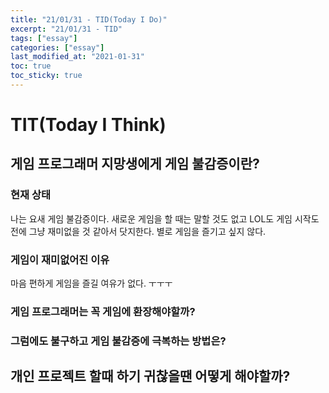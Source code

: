 ```yaml
---
title: "21/01/31 - TID(Today I Do)"
excerpt: "21/01/31 - TID"
tags: ["essay"]
categories: ["essay"]
last_modified_at: "2021-01-31"
toc: true
toc_sticky: true
---
```

# TIT(Today I Think)

## 게임 프로그래머 지망생에게 게임 불감증이란?

### 현재 상태

나는 요새 게임 불감증이다. 
새로운 게임을 할 때는 말할 것도 없고 LOL도 게임 시작도 전에 그냥 재미없을 것 같아서 닷지한다. 
별로 게임을 즐기고 싶지 않다.

### 게임이 재미없어진 이유

마음 편하게 게임을 즐길 여유가 없다. ㅜㅜㅜ

### 게임 프로그래머는 꼭 게임에 환장해야할까?
### 그럼에도 불구하고 게임 불감증에 극복하는 방법은? 

## 개인 프로젝트 할때 하기 귀찮을땐 어떻게 해야할까?